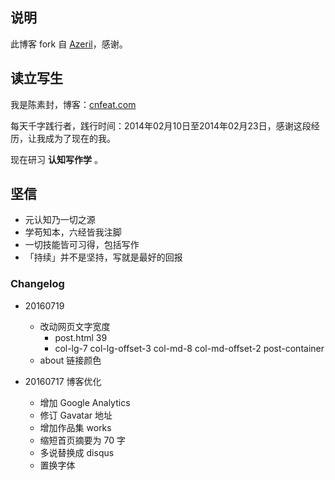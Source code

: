 ## 说明

此博客 fork 自 [Azeril](http://azeril.me/)，感谢。

## 读立写生

我是陈素封，博客：[cnfeat.com](cnfeat.com)

每天千字践行者，践行时间：2014年02月10日至2014年02月23日，感谢这段经历，让我成为了现在的我。

现在研习 **认知写作学** 。

## 坚信


- 元认知乃一切之源
- 学苟知本，六经皆我注脚 
- 一切技能皆可习得，包括写作
- 「持续」并不是坚持，写就是最好的回报


### Changelog




- 20160719 
	+ 改动网页文字宽度
		+ post.html 39
		+ col-lg-7 col-lg-offset-3 col-md-8 col-md-offset-2 post-container
	+ about 链接颜色

- 20160717 博客优化
	- 增加 Google Analytics
	* 修订 Gavatar 地址
	* 增加作品集 works
	* 缩短首页摘要为 70 字
	* 多说替换成 disqus
	* 置换字体



